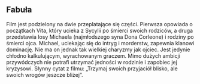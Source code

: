 ## Fabuła
Film jest podzielony na dwie przeplatające się części. Pierwsza opowiada o początkach Vita, który ucieka z Sycylii po śmierci swoich rodziców, a druga przedstawia losy Michaela (najmłodszego syna Dona Corleone) i rodziny po śmierci ojca. Michael, uciekając się do intryg i morderstw, zapewnia klanowi dominację. Nie ma on jednak tak wielkiej charyzmy jak ojciec. Jest jedynie chłodno kalkulującym, wyrachowanym graczem. Mimo dużych ambicji przywódczych nie potrafi utrzymać jedności w rodzinie i zapobiec jej kryzysowi.
Słynny cytat z filmu: „Trzymaj swoich przyjaciół blisko, ale swoich wrogów jeszcze bliżej”.
